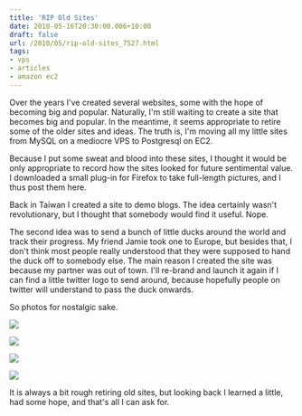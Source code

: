 ```yaml
---
title: 'RIP Old Sites'
date: 2010-05-16T20:30:00.006+10:00
draft: false
url: /2010/05/rip-old-sites_7527.html
tags: 
- vps
- articles
- amazon ec2
---
```


Over the years I've created several websites, some with the hope of becoming big and popular. Naturally, I'm still waiting to create a site that becomes big and popular. In the meantime, it seems appropriate to retire some of the older sites and ideas. The truth is, I'm moving all my little sites from MySQL on a mediocre VPS to Postgresql on EC2.

Because I put some sweat and blood into these sites, I thought it would be only appropriate to record how the sites looked for future sentimental value. I downloaded a small plug-in for Firefox to take full-length pictures, and I thus post them here.

Back in Taiwan I created a site to demo blogs. The idea certainly wasn't revolutionary, but I thought that somebody would find it useful. Nope.

The second idea was to send a bunch of little ducks around the world and track their progress. My friend Jamie took one to Europe, but besides that, I don't think most people really understood that they were supposed to hand the duck off to somebody else. The main reason I created the site was because my partner was out of town. I'll re-brand and launch it again if I can find a little twitter logo to send around, because hopefully people on twitter will understand to pass the duck onwards.

So photos for nostalgic sake.

  
  
[![](https://blogger.googleusercontent.com/img/b/R29vZ2xl/AVvXsEiXp_m4SvvN8PbAymlRJs2ZvT7KrZzCbqf4WAVWs-lt0Y41x9VUbhOjxEtvezbZAqKtmna3GW5g-uVXpkBa95u1uMV5yShzQZ6x0qalpOM8zmMqQ9WWl5g6wSAhqkCIVAdThIKDH9ozpYLM/s288/blogmozaic_front.jpg)](http://picasaweb.google.com/lh/photo/LYDLBv2SkTJV-5barb0UzA?feat=embedwebsite)  
  
[![](https://blogger.googleusercontent.com/img/b/R29vZ2xl/AVvXsEjjUt2b5shCscp12lVUUBXnlC3GcWfaU83m2Ew4V7RRSq530tgGcUoiCT0sdA8C-3596klcwP2tedeshlYmdtizgPiVcv5HxNTmpYilEJ3mMxS3Vtol9mDBF23TlSN_YhbP4MQBXP9r06Um/s400/blogmozaic_list.jpg)](http://picasaweb.google.com/lh/photo/ueEvQfTqKLwCSvK9CsQAqA?feat=embedwebsite)  
  
  
  
  
  
  
[![](https://blogger.googleusercontent.com/img/b/R29vZ2xl/AVvXsEhYGMzQAzewL7jfYamv0CrDPIk97PyzteH0asEOqtODMpFiU_AiaU0TIgnc3uO1vlFFkv3OOGNH0GdiYqy-5kEgIr2rQVN-b5ka6WSyXMoIIBh0_jsj9zLDGq11cqs7RTMFHbL4CE7EfaZ_/s400/ducktracker_front.jpg)](http://picasaweb.google.com/lh/photo/PcPXbQv6iUwLlDcw8w6CxA?feat=embedwebsite)  
  
[![](https://blogger.googleusercontent.com/img/b/R29vZ2xl/AVvXsEh3EzUKR873JiXy3kXp4Ic4u4T4vSzc3KJz9XXhq4V5HN5mVA1cx8uvQCbgRO7JejPEDB18731_c_BltqOkWoD7-si6q-ELuT3xEjoP20nD7R-RCcCM7nDKJsKKpL6-5Dre3ESBuznzjO5F/s400/ducktracker_details.jpg)](http://picasaweb.google.com/lh/photo/n4aEWCTxpy02ZN529pLKnw?feat=embedwebsite)  

  
  

It is always a bit rough retiring old sites, but looking back I learned a little, had some hope, and that's all I can ask for.